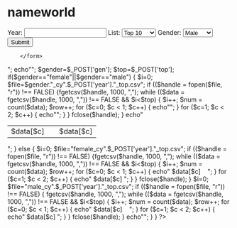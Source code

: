 # nameworld
<html>
<body>
<form action="<?php echo htmlentities($_SERVER['PHP_SELF']); ?>" method="post">

Year: <input type="text" id="year" name="year" required>
List: <select id="top" name="top">
		<option value="10">Top 10 </option>
		<option value="20">Top 20 </option>
		<option value="100">Top 100 </option>
		<option value="1000">Top 1000 </option></select>
Gender: <select id="gen" name="gen">
		<option value="male">Male</option>
		<option value="female">Female</option>
		<option value="both">Both</option>
		</select>	
		<input type="submit" value="Submit" name="submit">
		<br />

		</form>
<?php
$row = 1;
	if(isset($_POST['submit'])) 
	{
		echo "Name";
		echo "&nbsp;&nbsp;&nbsp;&nbsp;&nbsp;&nbsp;&nbsp;&nbsp;&nbsp;&nbsp;&nbsp;&nbsp;&nbsp;&nbsp;&nbsp;&nbsp;&nbsp;Amount<br /> ";
		echo"<TABLE>";
		$gender=$_POST['gen'];
		$top=$_POST['top'];
		if($gender=="female"||$gender=="male")
		{
		$i=0;
		$file=$gender."_cy".$_POST['year']."_top.csv";
		if (($handle = fopen($file, "r")) !== FALSE) {fgetcsv($handle, 1000, ",");
		while (($data = fgetcsv($handle, 1000, ",")) !== FALSE && $i<$top) 
		{
			$i++;
       			$num = count($data);
        		$row++;
        		for ($c=0; $c < 1; $c++) 
			{
            		echo"<TR><TD> $data[$c]&nbsp;&nbsp;&nbsp;&nbsp;</TD>";
        		}
			for ($c=1; $c < 2; $c++) 
			{
           		echo"<TD> $data[$c] </TD></TR>";
        		}
   		 }
    		fclose($handle);
		}
		echo"</TABLE>";
	}
	else
	{
		$i=0;
		$file="female_cy".$_POST['year']."_top.csv";
		if (($handle = fopen($file, "r")) !== FALSE) {fgetcsv($handle, 1000, ",");
		while (($data = fgetcsv($handle, 1000, ",")) !== FALSE && $i<$top) 
		{
			$i++;
       			$num = count($data);
       			$row++;
        		for ($c=0; $c < 1; $c++) 
			{
            			echo"<TR><TD> $data[$c]&nbsp;&nbsp;&nbsp;&nbsp;</TD>";
        		}
			for ($c=1; $c < 2; $c++) 
			{
            			echo"<TD> $data[$c] </TD></TR>";
        		}
    		}
   		 fclose($handle);
	}
$i=0;
	$file="male_cy".$_POST['year']."_top.csv";
	if (($handle = fopen($file, "r")) !== FALSE) 
	{
		fgetcsv($handle, 1000, ",");
		while (($data = fgetcsv($handle, 1000, ",")) !== FALSE && $i<$top) 
		{
			$i++;
     		   	$num = count($data);
        		$row++;
     		   	for ($c=0; $c < 1; $c++) 
			{
            			echo"<TR><TD> $data[$c]&nbsp;&nbsp;&nbsp;&nbsp;</TD>";
       			}
			for ($c=1; $c < 2; $c++) 
			{
				echo"<TD> $data[$c] </TD></TR>";
        		}
    		}
    		fclose($handle);
	}
			echo"</TABLE>";
}
}
?>
</body>
</html>
